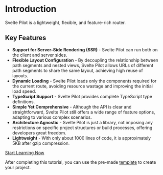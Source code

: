 # Introduction

Svelte Pilot is a lightweight, flexible, and feature-rich router.

## Key Features
- **Support for Server-Side Rendering (SSR)** - Svelte Pilot can run both on the client and server sides.
- **Flexible Layout Configuration** -  By decoupling the relationship between path segments and nested views, Svelte Pilot allows URLs of different path segments to share the same layout, achieving high reuse of layouts.
- **Dynamic Loading** - Svelte Pilot loads only the components required for the current route, avoiding resource wastage and improving the initial load speed.
- **TypeScript Support** - Svelte Pilot provides complete TypeScript type definitions.
- **Simple Yet Comprehensive** - Although the API is clear and straightforward, Svelte Pilot still offers a wide range of feature options, adapting to various complex scenarios.
- **Architecture Agnostic** - Svelte Pilot is just a library, not imposing any restrictions on specific project structures or build processes, offering developers great freedom.
- **Lightweight** - With only about 1000 lines of code, it is approximately 5KB after gzip compression.

[Start Learning Now](creating-a-project)

After completing this tutorial, you can use the pre-made [template](template) to create your project.